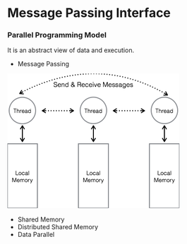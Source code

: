 # Message Passing Interface

### Parallel Programming Model
It is an abstract view of data and execution.
* Message Passing

![image](./image/MP.png)

* Shared Memory
* Distributed Shared Memory
* Data Parallel
